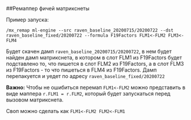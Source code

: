 ##Ремаппер фичей матрикснеты

Пример запуска:
```
/mx_remap ml-engine --src raven_baseline_20200715/20200722 --dst raven_baseline_fixed/20200722 --formula F19Factors FLM1<-FLM2 FLM3<-FLM4
```

Будет скачен дамп ```raven_baseline_20200715/20200722```, в нем будет найден дамп матрикснета, в котором в слот FLM1 из F19Factors будет подставлено то,
что пишется в слот FLM2 из F19Factors, а в слот FLM3 из F19Factors - то что пишеться в FLM4 из F19Factors. Дамп перепакуется и уедет по адресу ```raven_baseline_fixed/20200722```

**Важно:** Чтобы не ошибиться перемап ```FLM1<-FLM2``` можно представить в виде маппера ```r.FLM1 = r.FLM2```,
который будет запускаться перед вызовом матрикснета.

Своп можно сделать как ```FLM1<-FLM2 FLM2<-FLM1```

